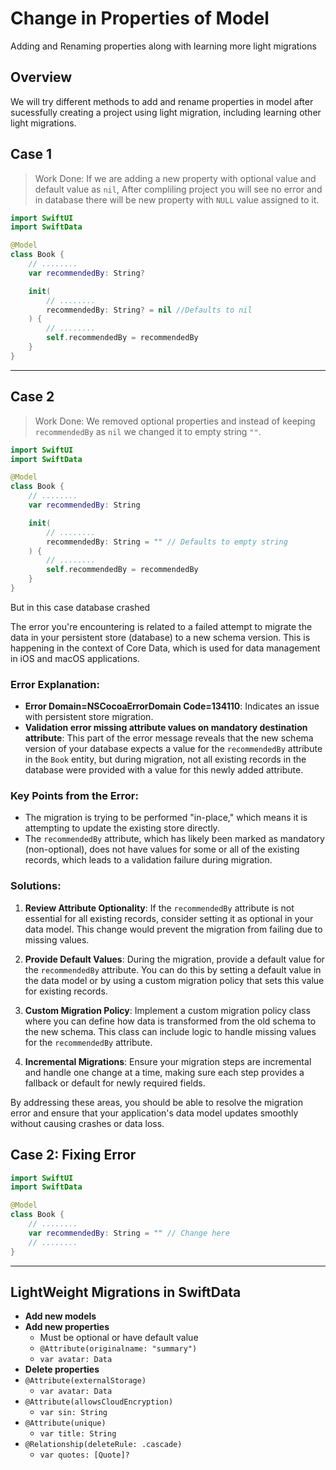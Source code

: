# Change in Properties of Model
Adding and Renaming properties along with learning more light migrations

## Overview
We will try different methods to add and rename properties in model after sucessfully creating a project using light migration, including learning other light migrations.

## Case 1
> Work Done:
If we are adding a new property with optional value and default value as `nil`, After compliling project you will see no error and in database there will be new property with `NULL` value assigned to it.

```swift
import SwiftUI
import SwiftData

@Model
class Book {
    // ........
    var recommendedBy: String?

    init(
        // ........
        recommendedBy: String? = nil //Defaults to nil
    ) {
        // ........
        self.recommendedBy = recommendedBy
    }
}
```
---
## Case 2
> Work Done:
We removed optional properties and instead of keeping `recommendedBy` as `nil` we changed it to empty string `""`.

```swift
import SwiftUI
import SwiftData

@Model
class Book {
    // ........
    var recommendedBy: String

    init(
        // ........
        recommendedBy: String = "" // Defaults to empty string
    ) {
        // ........
        self.recommendedBy = recommendedBy
    }
}
```
But in this case database crashed

The error you're encountering is related to a failed attempt to migrate the data in your persistent store (database) to a new schema version. This is happening in the context of Core Data, which is used for data management in iOS and macOS applications.

### Error Explanation:
- **Error Domain=NSCocoaErrorDomain Code=134110**: Indicates an issue with persistent store migration.
- **Validation error missing attribute values on mandatory destination attribute**: This part of the error message reveals that the new schema version of your database expects a value for the `recommendedBy` attribute in the `Book` entity, but during migration, not all existing records in the database were provided with a value for this newly added attribute.

### Key Points from the Error:
- The migration is trying to be performed "in-place," which means it is attempting to update the existing store directly.
- The `recommendedBy` attribute, which has likely been marked as mandatory (non-optional), does not have values for some or all of the existing records, which leads to a validation failure during migration.

### Solutions:
1. **Review Attribute Optionality**: If the `recommendedBy` attribute is not essential for all existing records, consider setting it as optional in your data model. This change would prevent the migration from failing due to missing values.

2. **Provide Default Values**: During the migration, provide a default value for the `recommendedBy` attribute. You can do this by setting a default value in the data model or by using a custom migration policy that sets this value for existing records.

3. **Custom Migration Policy**: Implement a custom migration policy class where you can define how data is transformed from the old schema to the new schema. This class can include logic to handle missing values for the `recommendedBy` attribute.

4. **Incremental Migrations**: Ensure your migration steps are incremental and handle one change at a time, making sure each step provides a fallback or default for newly required fields.

By addressing these areas, you should be able to resolve the migration error and ensure that your application's data model updates smoothly without causing crashes or data loss.

## Case 2: Fixing Error


```swift
import SwiftUI
import SwiftData

@Model
class Book {
    // ........
    var recommendedBy: String = "" // Change here
    // ........
}
```
---

## LightWeight Migrations in SwiftData

- **Add new models**
- **Add new properties**
  - Must be optional or have default value
  - `@Attribute(originalname: "summary")`
  - `var avatar: Data`
- **Delete properties**
- `@Attribute(externalStorage)`
  - `var avatar: Data`
- `@Attribute(allowsCloudEncryption)`
  - `var sin: String`
- `@Attribute(unique)`
  - `var title: String`
- `@Relationship(deleteRule: .cascade)`
  - `var quotes: [Quote]?`


